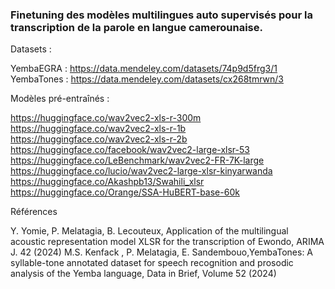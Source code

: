 ### Finetuning des modèles multilingues auto supervisés pour la transcription de la parole en langue camerounaise.
Datasets :

YembaEGRA : https://data.mendeley.com/datasets/74p9d5frg3/1
YembaTones : https://data.mendeley.com/datasets/cx268tmrwn/3


Modèles pré-entraînés :


https://huggingface.co/wav2vec2-xls-r-300m
https://huggingface.co/wav2vec2-xls-r-1b
https://huggingface.co/wav2vec2-xls-r-2b
https://huggingface.co/facebook/wav2vec2-large-xlsr-53
https://huggingface.co/LeBenchmark/wav2vec2-FR-7K-large
https://huggingface.co/lucio/wav2vec2-large-xlsr-kinyarwanda
https://huggingface.co/Akashpb13/Swahili_xlsr
https://huggingface.co/Orange/SSA-HuBERT-base-60k

Références 

Y. Yomie, P. Melatagia, B. Lecouteux, Application of the multilingual acoustic representation model XLSR for the transcription of Ewondo, ARIMA J. 42 (2024)
M.S. Kenfack , P. Melatagia, E. Sandembouo,YembaTones: A syllable-tone annotated dataset for speech recognition and prosodic analysis of the Yemba language, Data in Brief, Volume 52 (2024)
